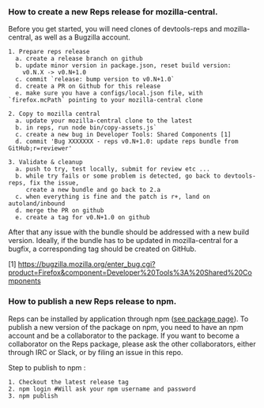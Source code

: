 ### How to create a new Reps release for mozilla-central.

Before you get started, you will need clones of devtools-reps and mozilla-central, as well as
a Bugzilla account.

```
1. Prepare reps release
  a. create a release branch on github
  b. update minor version in package.json, reset build version: 
    v0.N.X -> v0.N+1.0
  c. commit `release: bump version to v0.N+1.0`
  d. create a PR on Github for this release
  e. make sure you have a configs/local.json file, with `firefox.mcPath` pointing to your mozilla-central clone

2. Copy to mozilla central
  a. update your mozilla-central clone to the latest
  b. in reps, run node bin/copy-assets.js`
  c. create a new bug in Developer Tools: Shared Components [1]
  d. commit 'Bug XXXXXXX - reps v0.N+1.0: update reps bundle from GitHub;r=reviewer'
  
3. Validate & cleanup
  a. push to try, test locally, submit for review etc ...
  b. while try fails or some problem is detected, go back to devtools-reps, fix the issue, 
     create a new bundle and go back to 2.a
  c. when everything is fine and the patch is r+, land on autoland/inbound
  d. merge the PR on github
  e. create a tag for v0.N+1.0 on github
```

After that any issue with the bundle should be addressed with a new build version. 
Ideally, if the bundle has to be updated in mozilla-central for a bugfix, a corresponding
tag should be created on GitHub.

[1] https://bugzilla.mozilla.org/enter_bug.cgi?product=Firefox&component=Developer%20Tools%3A%20Shared%20Components


### How to publish a new Reps release to npm.

Reps can be installed by application through npm ([see package page](https://www.npmjs.com/package/devtools-reps)).
To publish a new version of the package on npm, you need to have an npm account and be a collaborator to the package. If you want to become a collaborator on the Reps package, please ask the other collaborators, either through IRC or Slack, or by filing an issue in this repo.

Step to publish to npm :
```
1. Checkout the latest release tag
2. npm login #Will ask your npm username and password
3. npm publish
```
